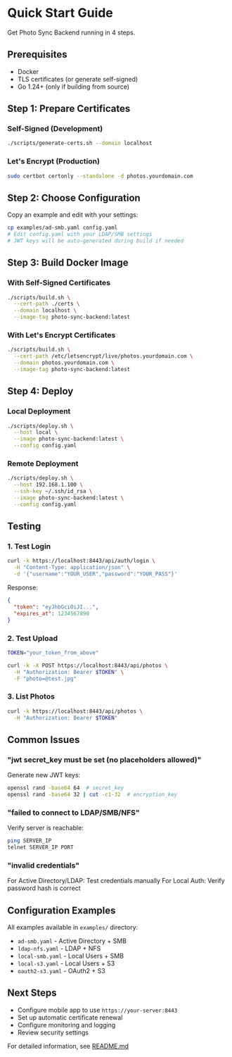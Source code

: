 # Quick Start Guide

Get Photo Sync Backend running in 4 steps.

## Prerequisites

- Docker
- TLS certificates (or generate self-signed)
- Go 1.24+ (only if building from source)

## Step 1: Prepare Certificates

### Self-Signed (Development)
```bash
./scripts/generate-certs.sh --domain localhost
```

### Let's Encrypt (Production)
```bash
sudo certbot certonly --standalone -d photos.yourdomain.com
```

## Step 2: Choose Configuration

Copy an example and edit with your settings:

```bash
cp examples/ad-smb.yaml config.yaml
# Edit config.yaml with your LDAP/SMB settings
# JWT keys will be auto-generated during build if needed
```

## Step 3: Build Docker Image

### With Self-Signed Certificates
```bash
./scripts/build.sh \
  --cert-path ./certs \
  --domain localhost \
  --image-tag photo-sync-backend:latest
```

### With Let's Encrypt Certificates
```bash
./scripts/build.sh \
  --cert-path /etc/letsencrypt/live/photos.yourdomain.com \
  --domain photos.yourdomain.com \
  --image-tag photo-sync-backend:latest
```

## Step 4: Deploy

### Local Deployment
```bash
./scripts/deploy.sh \
  --host local \
  --image photo-sync-backend:latest \
  --config config.yaml
```

### Remote Deployment
```bash
./scripts/deploy.sh \
  --host 192.168.1.100 \
  --ssh-key ~/.ssh/id_rsa \
  --image photo-sync-backend:latest \
  --config config.yaml
```

## Testing

### 1. Test Login
```bash
curl -k https://localhost:8443/api/auth/login \
  -H "Content-Type: application/json" \
  -d '{"username":"YOUR_USER","password":"YOUR_PASS"}'
```

Response:
```json
{
  "token": "eyJhbGciOiJI...",
  "expires_at": 1234567890
}
```

### 2. Test Upload
```bash
TOKEN="your_token_from_above"

curl -k -X POST https://localhost:8443/api/photos \
  -H "Authorization: Bearer $TOKEN" \
  -F "photo=@test.jpg"
```

### 3. List Photos
```bash
curl -k https://localhost:8443/api/photos \
  -H "Authorization: Bearer $TOKEN"
```

## Common Issues

### "jwt secret_key must be set (no placeholders allowed)"

Generate new JWT keys:
```bash
openssl rand -base64 64  # secret_key
openssl rand -base64 32 | cut -c1-32  # encryption_key
```

### "failed to connect to LDAP/SMB/NFS"

Verify server is reachable:
```bash
ping SERVER_IP
telnet SERVER_IP PORT
```

### "invalid credentials"

For Active Directory/LDAP: Test credentials manually
For Local Auth: Verify password hash is correct

## Configuration Examples

All examples available in `examples/` directory:
- `ad-smb.yaml` - Active Directory + SMB
- `ldap-nfs.yaml` - LDAP + NFS
- `local-smb.yaml` - Local Users + SMB
- `local-s3.yaml` - Local Users + S3
- `oauth2-s3.yaml` - OAuth2 + S3

## Next Steps

- Configure mobile app to use `https://your-server:8443`
- Set up automatic certificate renewal
- Configure monitoring and logging
- Review security settings

For detailed information, see [README.md](README.md)
